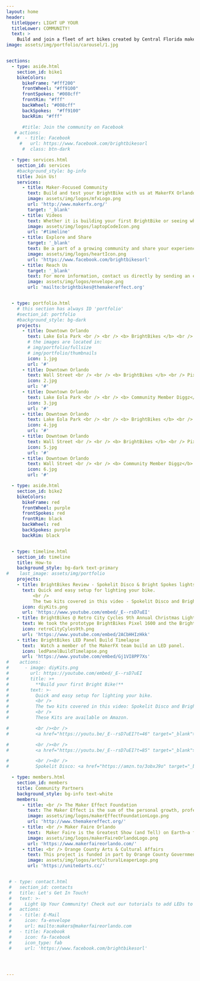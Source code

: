 ```yaml
---
layout: home
header:
  titleUpper: LIGHT UP YOUR
  titleLower: COMMUNITY!
  text: >
    Build and join a fleet of art bikes created by Central Florida makers!
image: assets/img/portfolio/carousel/1.jpg


sections:
  - type: aside.html
    section_id: bike1
    bikeColors:
      bikeFrame: "#fff200"
      frontWheel: "#ff9100"
      frontSpokes: "#008cff"
      frontRim: "#fff"
      backWheel: "#008cff"
      backSpokes:  "#ff9100"
      backRim: "#fff"

      #title: Join the community on Facebook
   # actions:
    #  - title: Facebook
     #   url: https://www.facebook.com/brightbikesorl
      #  class: btn-dark

  - type: services.html
    section_id: services
    #background_style: bg-info
    title: Join Us!
    services:
      - title: Maker-Focused Community
        text: Build and test your BrightBike with us at MakerFX Orlando or build one at home.
        image: assets/img/logos/mfxLogo.png
        url: 'http://www.makerfx.org/'
        target: '_blank'
      - title: Videos
        text: Whether it is building your first BrightBike or seeing what the community is up to, watch some of our videos.
        image: assets/img/logos/laptopCodeIcon.png
        url: '#timeline'
      - title: Explore and Share
        target: '_blank'
        text: Be a part of a growing community and share your experiences by connecting on our Facebook page.
        image: assets/img/logos/heartIcon.png
        url: 'https://www.facebook.com/brightbikesorl'
      - title: Reach Us
        target: '_blank'
        text: For more information, contact us directly by sending an email.
        image: assets/img/logos/envelope.png
        url: 'mailto:brightbikes@themakereffect.org'


  - type: portfolio.html
    # this section has always ID 'portfolio'
    #section_id: portfolio
    #background_style: bg-dark
    projects:
      - title: Downtown Orlando
        text: Lake Eola Park <br /> <br /> <b> BrightBikes </b> <br /> Neon
        # the images are located in:
        # img/portfolio/fullsize
        # img/portfolio/thumbnails
        icon: 1.jpg
        url: '#'
      - title: Downtown Orlando
        text: Wall Street <br /> <br /> <b> BrightBikes </b> <br /> Pixel 1600
        icon: 2.jpg
        url: '#'
      - title: Downtown Orlando
        text: Lake Eola Park <br /> <br /> <b> Community Member Diggz</b> <br />Rudolph E-Bike
        icon: 3.jpg
        url: '#'
      - title: Downtown Orlando
        text: Lake Eola Park <br /> <br /> <b> BrightBikes </b> <br /> Neon
        icon: 4.jpg
        url: '#'
      - title: Downtown Orlando
        text: Wall Street <br /> <br /> <b> BrightBikes </b> <br /> Pixel 1600
        icon: 5.jpg
        url: '#'
      - title: Downtown Orlando
        text: Wall Street <br /> <br /> <b> Community Member Diggz</b> <br />Rudolph E-Bike
        icon: 6.jpg
        url: '#'

  - type: aside.html
    section_id: bike2
    bikeColors:
      bikeFrame: red
      frontWheel: purple
      frontSpokes: red
      frontRim: black
      backWheel: red
      backSpokes: purple
      backRim: black


  - type: timeline.html
    section_id: timeline
    title: How-to
    background_style: bg-dark text-primary
#    last_image: assets/img/portfolio
    projects:
    - title: BrightBikes Review - Spokelit Disco & Bright Spokes lights
      text: Quick and easy setup for lighting your bike.
          <br />
          The two kits covered in this video - Spokelit Disco and Bright Spokes.
      icon: diyKits.png
      url: 'https://www.youtube.com/embed/_E--rsD7uEI'
    - title: BrightBikes @ Retro City Cycles 9th Annual Christmas Light Ride
      text: We took the prototype BrightBikes Pixel 1600 and the BrightBikes Neon to the Retro City Cycles 9th Annual Christmas Light Ride.
      icon: retroCityCyles9th.png
      url: 'https://www.youtube.com/embed/2ACbHHIzHkk'
    - title: BrightBikes LED Panel Build Timelapse
      text:  Watch a member of the MakerFX team build an LED panel.
      icon: ledPanelBuildTimelapse.png
      url: 'https://www.youtube.com/embed/Gj1VI8PP7Xs'
#    actions:
#      - image: diyKits.png
#        url: https://youtube.com/embed/_E--rsD7uEI
#        title: >+
#          **Build your first Bright Bike!**
#        text: >-
#          Quick and easy setup for lighting your bike.
#          <br />
#          The two kits covered in this video: Spokelit Disco and Bright Spokes.
#          <br />
#          These Kits are available on Amazon.

#          <br /><br />
#          <a href="https://youtu.be/_E--rsD7uEI?t=46" target="_blank">0:46:</a> Install overview of the Spokelit Disco

#          <br /><br />
#          <a href="https://youtu.be/_E--rsD7uEI?t=85" target="_blank">1:25:</a> Install overview of the Bright Spokes Lights#

#          <br /><br />
#          Spokelit Disco: <a href="https://amzn.to/3obxJ9o" target="_blank">https://amzn.to/3obxJ9o</a>

  - type: members.html
    section_id: members
    title: Community Partners
    background_style: bg-info text-white
    members:
      - title: <br /> The Maker Effect Foundation
        text: The Maker Effect is the sum of the personal growth, professional success, community development, and continuous innovation that results when makers learn, educate, share, and create together.
        image: assets/img/logos/makerEffectFoundationLogo.png
        url: 'http://www.themakereffect.org/'
      - title: <br /> Maker Faire Orlando
        text:  Maker Faire is the Greatest Show (and Tell) on Earth—a family-friendly festival of invention, creativity and resourcefulness, and a celebration of the Maker movement.
        image: assets/img/logos/makerFaireOrlandoLogo.png
        url: 'https://www.makerfaireorlando.com/'
      - title: <br /> Orange County Arts & Cultural Affairs
        text: This project is funded in part by Orange County Government through the Arts & Cultural Affairs Program.
        image: assets/img/logos/artCulturalLeaperLogo.png
        url: 'https://unitedarts.cc/'


 # - type: contact.html
 #   section_id: contacts
 #   title: Let's Get In Touch!
 #   text: >-
 #     Light Up Your Community! Check out our tutorials to add LEDs to your bike and get out to share your colors with your neighborhood, or join us for community light parades!
 #   actions:
 #   - title: E-Mail
 #     icon: fa-envelope
 #     url: mailto:makers@makerfaireorlando.com
 #   - title: Facebook
 #     icon: fa-facebook
 #     icon_type: fab
 #     url: 'https://www.facebook.com/brightbikesorl'




---
```

